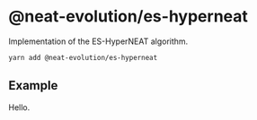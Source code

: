 # @neat-evolution/es-hyperneat

Implementation of the ES-HyperNEAT algorithm.

```sh
yarn add @neat-evolution/es-hyperneat
```

## Example

Hello.
